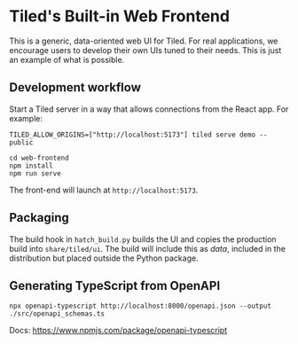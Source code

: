 # Tiled's Built-in Web Frontend

This is a generic, data-oriented web UI for Tiled. For real applications, we
encourage users to develop their own UIs tuned to their needs. This is just an
example of what is possible.

## Development workflow

Start a Tiled server in a way that allows connections from the React app. For example:

```
TILED_ALLOW_ORIGINS=["http://localhost:5173"] tiled serve demo --public
```

```
cd web-frontend
npm install
npm run serve
```

The front-end will launch at `http://localhost:5173`.

## Packaging

The build hook in `hatch_build.py` builds the UI and copies the production
build into `share/tiled/ui`. The build will include this as _data_, included in
the distribution but placed outside the Python package.

## Generating TypeScript from OpenAPI

```
npx openapi-typescript http://localhost:8000/openapi.json --output ./src/openapi_schemas.ts
```

Docs: https://www.npmjs.com/package/openapi-typescript
